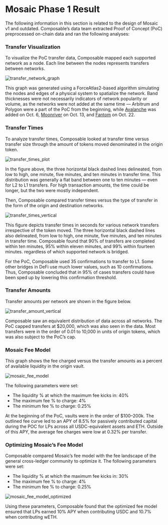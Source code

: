 # Mosaic Phase 1 Result

The following information in this section is related to the design of Mosaic v1 and outdated. Composable’s data team 
extracted Proof of Concept (PoC) preprocessed on-chain data and ran the following analyses:


### Transfer Visualization

To visualize the PoC transfer data, Composable mapped each supported network as a node. Each line between the nodes 
represents transfers between networks.


![transfer_network_graph](../../../static/img/products/mosaic/transfer-network-graph.png)


This graph was generated using a ForceAtlas2-based algorithm simulating the nodes and edges of a physical system to 
spatialize the network. Band thicknesses were not necessarily indicators of network popularity or volume, as the 
networks were not added at the same time — Arbitrum and Polygon were a part of the PoC from the beginning, while 
[Avalanche](https://composablefi.medium.com/integrating-avalanches-c-chain-into-the-mosaic-poc-631a75e8be23) 
was added on Oct. 6, 
[Moonriver](https://composablefi.medium.com/composable-integrates-moonriver-into-the-mosaic-poc-bridge-73442af528cc) 
on Oct. 13, and 
[Fantom](https://composablefi.medium.com/composable-integrates-fantom-into-its-mosaic-poc-bridge-25a4a5569875) 
on Oct. 22.


### Transfer Times

To analyze transfer times, Composable looked at transfer time versus transfer size through the amount of tokens moved 
denominated in the origin token.


![transfer_times_plot](../../../static/img/products/mosaic/transfer-times-plot.png)


In the figure above, the three horizontal black dashed lines delineated, from low to high, one minute, five minutes, 
and ten minutes in transfer time. This distribution was generally a flat band between one to ten minutes — even for L2 
to L1 transfers. For high transaction amounts, the time could be longer, but the two were mostly independent.

Then, Composable compared transfer times versus the type of transfer in the form of the origin and destination networks.


![transfer_times_vertical](../../../static/img/products/mosaic/transfer-times-vertical.png)
 

This figure depicts transfer times in seconds for various network transfers irrespective of the token moved. 
The three horizontal black dashed lines also delineated, from low to high, one minute, five minutes, and ten minutes in 
transfer time. Composable found that 90% of transfers are completed within ten minutes, 95% within eleven minutes, and 
99% within fourteen minutes. regardless of which supported network is bridged. 

For the PoC, Composable used 35 confirmations to transfer to L1. Some other bridges in DeFi use much lower values, such 
as 10 confirmations. Thus, Composable concluded that in 95% of cases transfers could have been sped up by lowering this 
confirmation threshold.


### Transfer Amounts

Transfer amounts per network are shown in the figure below.


![transfer_amount_vertical](../../../static/img/products/mosaic/transfer-amount-vertical.png)


Composable saw an equivalent distribution of data across all networks. The PoC capped transfers at $20,000, which was 
also seen in the data. Most transfers were in the order of 0.01 to 10,000 in units of origin tokens, which was also 
subject to the PoC’s cap.


### Mosaic Fee Model

This graph shows the fee charged versus the transfer amounts as a percent of available liquidity in the origin vault. 


![mosaic_fee_model](../../../static/img/products/mosaic/fee-model.png)


The following parameters were set:

* The liquidity % at which the maximum fee kicks in: 40%
* The maximum fee % to charge: 4%
* The minimum fee % to charge: 0.25%

At the beginning of the PoC, vaults were in the order of $100–200k. The outlined fee curve led to an APY of 8.5% for 
passively contributed capital during the POC for LPs across all USDC-equivalent assets and ETH. Outside of this APY, 
the average fee charges were low at 0.32% per transfer. 


### Optimizing Mosaic’s Fee Model

Composable compared Mosaic’s fee model with the fee landscape of the general cross-ledger community to optimize it. 
The following parameters were set:

* The liquidity % at which the maximum fee kicks in: 30%
* The maximum fee % to charge: 4%
* The minimum fee % to charge: 0.25%


![mosaic_fee_model_optimized](../../../static/img/products/mosaic/fee-model-optimized.png)


Using these parameters, Composable found that the optimized fee model ensured that LPs earned 10% APY when contributing 
USDC and 10.7% when contributing wETH.
